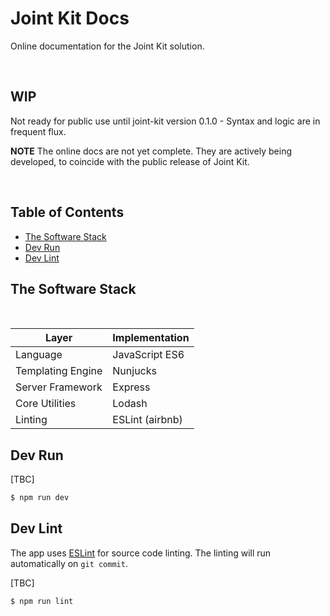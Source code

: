 # Joint Kit Docs

Online documentation for the Joint Kit solution.

<br />

## WIP

Not ready for public use until joint-kit version 0.1.0 - Syntax and logic are in frequent flux.

**NOTE** The online docs are not yet complete. They are actively being developed,
to coincide with the public release of Joint Kit.

<br />

## Table of Contents

* [The Software Stack][section-the-software-stack]
* [Dev Run][section-dev-run]
* [Dev Lint][section-dev-lint]


## The Software Stack

<br />

| Layer | Implementation |
| ----- | -------------- |
| Language | JavaScript ES6 |
| Templating Engine | Nunjucks |
| Server Framework | Express |
| Core Utilities | Lodash |
| Linting | ESLint (airbnb) |


## Dev Run

[TBC]

``` sh
$ npm run dev
```


## Dev Lint

The app uses [ESLint][link-eslint-site] for source code linting. The linting will run automatically on `git commit`.

[TBC]

``` sh
$ npm run lint
```


[section-the-software-stack]: #the-software-stack
[section-dev-run]: #dev-run
[section-dev-lint]: #dev-lint

[link-eslint-site]: https://eslint.org

